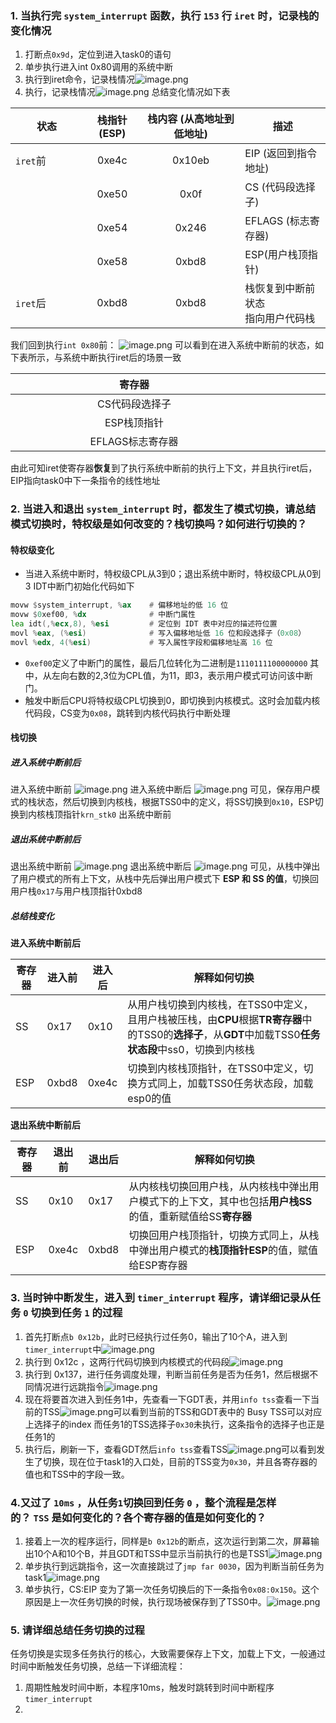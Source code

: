 ### 1. 当执行完 `system_interrupt` 函数，执行 `153` 行 `iret` 时，记录栈的变化情况
1. 打断点`0x9d`，定位到进入task0的语句
2. 单步执行进入int 0x80调用的系统中断
3. 执行到iret命令，记录栈情况![image.png](https://s2.loli.net/2024/11/25/R9OMlden2NKi4VC.png)
4. 执行，记录栈情况![image.png](https://s2.loli.net/2024/11/25/U6HjFpCIlMNvnAu.png)
总结变化情况如下表

| 状态<div style="width:100px"></div> | 栈指针 (ESP) | 栈内容 (从高地址到低地址) | 描述                   |
| --------------------------------- | :-------: | :------------: | -------------------- |
| `iret`前                           |   0xe4c   |     0x10eb     | EIP (返回到指令地址)        |
|                                   |   0xe50   |      0x0f      | CS (代码段选择子)          |
|                                   |   0xe54   |     0x246      | EFLAGS (标志寄存器)       |
|                                   |   0xe58   |     0xbd8      | ESP(用户栈顶指针)          |
| `iret`后                           |   0xbd8   |     0xbd8      | 栈恢复到中断前状态<br>指向用户代码栈 |

我们回到执行`int 0x80`前：
![image.png](https://s2.loli.net/2024/11/25/FsQ1D2AUt9WT4k8.png)
可以看到在进入系统中断前的状态，如下表所示，与系统中断执行iret后的场景一致

| 寄存器<div style="width:380px"></div> | 值<div style="width:280px"></div> |
| :--------------------------------: | :------------------------------: |
|              CS代码段选择子              |               0x0f               |
|              ESP栈顶指针               |              0xbd8               |
|            EFLAGS标志寄存器             |              0x246               |
由此可知iret使寄存器**恢复**到了执行系统中断前的执行上下文，并且执行iret后，EIP指向task0中下一条指令的线性地址
### 2. 当进入和退出 `system_interrupt` 时，都发生了模式切换，请总结模式切换时，特权级是如何改变的？栈切换吗？如何进行切换的？
#### 特权级变化
- 当进入系统中断时，特权级CPL从3到0；退出系统中断时，特权级CPL从0到3
IDT中断门初始化代码如下
```asm
movw $system_interrupt, %ax    # 偏移地址的低 16 位
movw $0xef00, %dx              # 中断门属性
lea idt(,%ecx,8), %esi         # 定位到 IDT 表中对应的描述符位置
movl %eax, (%esi)              # 写入偏移地址低 16 位和段选择子（0x08）
movl %edx, 4(%esi)             # 写入属性字段和偏移地址高 16 位
```
- `0xef00`定义了中断门的属性，最后几位转化为二进制是`1110111100000000`
其中，从左向右数的2,3位为CPL值，为11，即3，表示用户模式可访问该中断门。
- 触发中断后CPU将特权级CPL切换到0，即切换到内核模式。这时会加载内核代码段，CS变为`0x08`，跳转到内核代码执行中断处理
#### 栈切换
##### 进入系统中断前后
进入系统中断前
![image.png](https://s2.loli.net/2024/12/01/FV3MPRTfwDHvtBA.png)
进入系统中断后
![image.png](https://s2.loli.net/2024/12/01/1pZDBMrYt2Haolm.png)
可见，保存用户模式的栈状态，然后切换到内核栈，根据TSS0中的定义，将SS切换到`0x10`，ESP切换到内核栈顶指针`krn_stk0`
出系统中断前
##### 退出系统中断前后
退出系统中断前
![image.png](https://s2.loli.net/2024/12/01/ljX9JtfaHgK3hkI.png)
退出系统中断后
![image.png](https://s2.loli.net/2024/12/01/lfaujeCcg28E7Xq.png)
可见，从栈中弹出了用户模式的所有上下文，从栈中先后弹出用户模式下 **ESP 和 SS 的值**，切换回用户栈`0x17`与用户栈顶指针0xbd8
##### 总结栈变化
**进入系统中断前后**

| 寄存器 | 进入前   | 进入后   | 解释如何切换                                                                                            |
| --- | ----- | ----- | ------------------------------------------------------------------------------------------------- |
| SS  | 0x17  | 0x10  | 从用户栈切换到内核栈，在TSS0中定义，且用户栈被压栈，由**CPU**根据**TR寄存器**中的TSS0的**选择子**，从**GDT**中加载TSS0**任务状态段**中ss0，切换到内核栈 |
| ESP | 0xbd8 | 0xe4c | 切换到内核栈顶指针，在TSS0中定义，切换方式同上，加载TSS0任务状态段，加载esp0的值                                                    |
**退出系统中断前后**

| 寄存器 | 退出前   | 退出后   | 解释如何切换                                                      |
| --- | ----- | ----- | ----------------------------------------------------------- |
| SS  | 0x10  | 0x17  | 从内核栈切换回用户栈，从内核栈中弹出用户模式下的上下文，其中也包括**用户栈SS**的值，重新赋值给SS**寄存器** |
| ESP | 0xe4c | 0xbd8 | 切换回用户栈顶指针，切换方式同上，从栈中弹出用户模式的**栈顶指针ESP**的值，赋值给ESP寄存器          |
### 3. 当时钟中断发生，进入到 `timer_interrupt` 程序，请详细记录从任务 `0` 切换到任务 `1` 的过程
1. 首先打断点`b 0x12b`，此时已经执行过任务0，输出了10个A，进入到`timer_interrupt`中![image.png](https://s2.loli.net/2024/12/03/4zRoUT6j9EbNCgL.png)
2. 执行到 0x12c ，这两行代码切换到内核模式的代码段![image.png](https://s2.loli.net/2024/12/03/oG1YrvKOhuldbxI.png)
3. 执行到 0x137，进行任务调度处理，判断当前任务是否为任务1，然后根据不同情况进行远跳指令![image.png](https://s2.loli.net/2024/12/03/EPZyJQvK8DU9Ie1.png)
4. 现在将要首次进入到任务1中，先查看一下GDT表，并用`info tss`查看一下当前的TSS![image.png](https://s2.loli.net/2024/12/03/WkpMaQAO3zCPF4w.png)可以看到当前的TSS和GDT表中的 Busy TSS可以对应上选择子的index
   而任务1的TSS选择子`0x30`未执行，这条指令的选择子也正是任务1的
5. 执行后，刷新一下，查看GDT然后`info tss`查看TSS![image.png](https://s2.loli.net/2024/12/03/zkrB9iqLNcw4p7J.png)可以看到发生了切换，现在位于task1的入口处，目前的TSS变为`0x30`，并且各寄存器的值也和TSS中的字段一致。
### 4.又过了 `10ms` ，从任务`1`切换回到任务 `0` ，整个流程是怎样的？ `TSS` 是如何变化的？各个寄存器的值是如何变化的？
1. 接着上一次的程序运行，同样是`b 0x12b`的断点，这次运行到第二次，屏幕输出10个A和10个B，并且GDT和TSS中显示当前执行的也是TSS1![image.png](https://s2.loli.net/2024/12/03/fQybpH1e2o9iLzR.png)
2. 单步执行到远跳指令，这一次直接跳过了`jmp far 0030`，因为判断当前任务为task1![image.png](https://s2.loli.net/2024/12/03/xu2qROcXh8gKPpw.png)
3. 单步执行，CS:EIP 变为了第一次任务切换后的下一条指令`0x08:0x150`。这个原因是上一次任务切换的时候，执行现场被保存到了TSS0中。![image.png](https://s2.loli.net/2024/12/03/DimW36SMtKVYZpo.png)
### 5. 请详细总结任务切换的过程
任务切换是实现多任务执行的核心，大致需要保存上下文，加载上下文，一般通过时间中断触发任务切换，总结一下详细流程：
1. 周期性触发时间中断，本程序10ms，触发时跳转到时间中断程序`timer_interrupt`
2. 